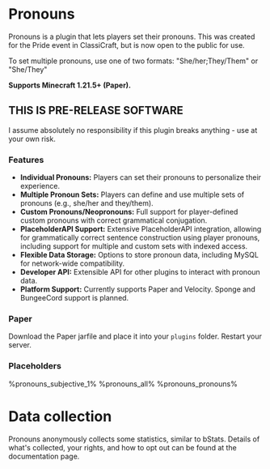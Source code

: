 # Pronouns

Pronouns is a plugin that lets players set their pronouns. This was created for the Pride event in ClassiCraft, but is now open to the public for use. 

To set multiple pronouns, use one of two formats: "She/her;They/Them" or "She/They"

**Supports Minecraft 1.21.5+ (Paper).**

## THIS IS PRE-RELEASE SOFTWARE

I assume absolutely no responsibility if this plugin breaks anything - use at your own risk.

### Features

- **Individual Pronouns:** Players can set their pronouns to personalize their experience.
- **Multiple Pronoun Sets:** Players can define and use multiple sets of pronouns (e.g., she/her and they/them).
- **Custom Pronouns/Neopronouns:** Full support for player-defined custom pronouns with correct grammatical conjugation.
- **PlaceholderAPI Support:** Extensive PlaceholderAPI integration, allowing for grammatically correct sentence construction using player pronouns, including support for multiple and custom sets with indexed access.
- **Flexible Data Storage:** Options to store pronoun data, including MySQL for network-wide compatibility.
- **Developer API:** Extensible API for other plugins to interact with pronoun data.
- **Platform Support:** Currently supports Paper and Velocity. Sponge and BungeeCord support is planned.


### Paper

Download the Paper jarfile and place it into your `plugins` folder. Restart your server.


### Placeholders

%pronouns_subjective_1%
%pronouns_all%
%pronouns_pronouns%

# Data collection

Pronouns anonymously collects some statistics, similar to bStats. Details of what's collected, your rights, and how to
opt out can be found at the documentation page.

